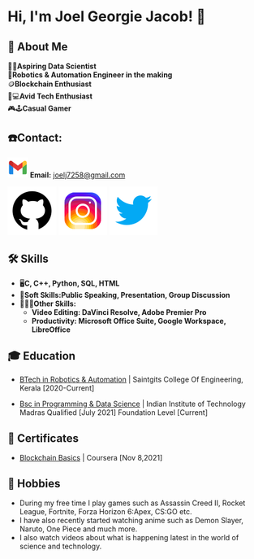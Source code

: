                                    
# Hi, I'm Joel Georgie Jacob! 👋


## 🚀 About Me
  👨‍💻**Aspiring Data Scientist**    
  🤖**Robotics & Automation Engineer in the making**    
  🪙**Blockchain Enthusiast**     
  📱💻**Avid Tech Enthusiast**    
  🎮🕹️**Casual Gamer**   
      
## ☎️Contact:
   ![Email](/images/icons8-gmail.svg) **Email:** <joelj7258@gmail.com>
   
   [![Github](/images/icons8-github.svg)](https://github.com/jj7258)
   [![Instagram](/images/icons8-instagram.svg)](https://www.instagram.com/joelj7258)
   [![Twitter](/images/icons8-twitter.svg)](https://twitter.com/Joelj7258?t=HLq7vAP_LzGPfu7dEHritA&s=08)
   
   
## 🛠 Skills
  - 🖥️**C, C++, Python, SQL, HTML** 
  - 🤝**Soft Skills:Public Speaking, Presentation, Group Discussion** 
  - 🤵🏽‍♂️**Other Skills:**
     - **Video Editing: DaVinci Resolve, Adobe Premier Pro**
     - **Productivity: Microsoft Office Suite, Google Workspace, LibreOffice**


## 🎓 Education 
   - [BTech in Robotics & Automation](https://saintgits.org/engineering-college/departments/robotics-and-automation-engineering/) |  Saintgits College Of Engineering, Kerala [2020-Current]          
                                                                                                                                                        
- [Bsc in Programming & Data Science](https://onlinedegree.iitm.ac.in/) |  Indian Institute of Technology Madras Qualified [July 2021] Foundation Level [Current]


## 📜 Certificates
 - [Blockchain Basics](https://www.coursera.org/verify/9XPZ4BEV3NDC/) | Coursera [Nov 8,2021]

## 🏓 Hobbies
 - During my free time I play games such as Assassin Creed II, Rocket League, Fortnite, Forza Horizon 6:Apex, CS:GO etc.
 - I have also recently started watching anime such as Demon Slayer, Naruto, One Piece and much more.
 - I also watch videos about what is happening latest in the world of science and technology.

